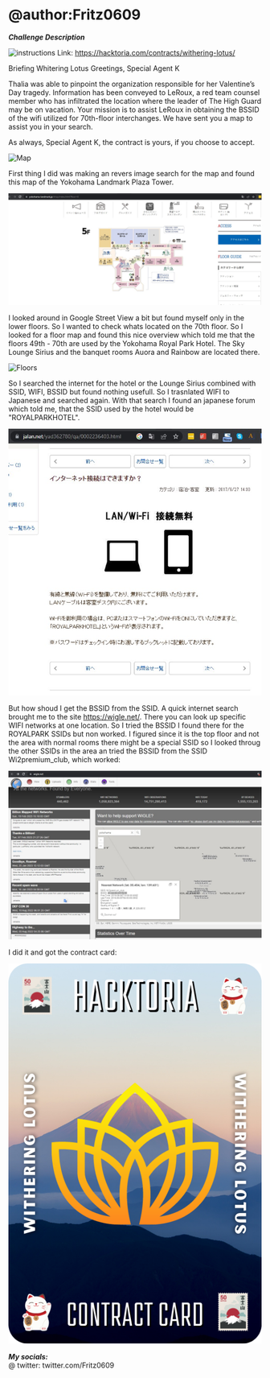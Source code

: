 # @author:Fritz0609

_**Challenge Description**_

![instructions](https://hacktoria.com/wp-content/uploads/2023/05/withering-lotus-web.png)
Link: https://hacktoria.com/contracts/withering-lotus/

Briefing Whitering Lotus
Greetings, Special Agent K

Thalia was able to pinpoint the organization responsible for her Valentine’s Day tragedy. Information has been conveyed to LeRoux, a red team counsel member who has infiltrated the location where the leader of The High Guard may be on vacation. Your mission is to assist LeRoux in obtaining the BSSID of the wifi utilized for 70th-floor interchanges. We have sent you a map to assist you in your search.

As always, Special Agent K, the contract is yours, if you choose to accept.

![Map](https://hacktoria.com/wp-content/uploads/2023/05/Map-Withering-Lotus.jpg)

First thing I did was making an revers image search for the map and found this map of the Yokohama Landmark Plaza Tower. 

![LanmarkTower](https://github.com/Fritz0609/Hacktoria/blob/Withering-Lotus/Screenshot%202023-05-18%20011801.jpg)

I looked around in Google Street View a bit but found myself only in the lower floors. So I wanted to check whats located on the 70th floor. So I looked for a floor map and found this nice overview which told me that the floors 49th - 70th are used by the Yokohama Royal Park Hotel. The Sky Lounge Sirius and the banquet rooms Auora and Rainbow are located there. 

![Floors](https://www2.yrph.com/wp-content/uploads/2023/04/map-500x550.jpg)

So I searched the internet for the hotel or the Lounge Sirius combined with SSID, WIFI, BSSID but found nothing usefull. So I trasnlated WIFI to Japanese and searched again. With that search I found an japanese forum which told me, that the SSID used by the hotel would be "ROYALPARKHOTEL".

![SSID](https://github.com/Fritz0609/Hacktoria/blob/Withering-Lotus/Screenshot%202023-05-18%20013107.jpg)

But how shoud I get the BSSID from the SSID. A quick internet search brought me to the site https://wigle.net/. There you can look up specific WIFI networks at one location. So I tried the BSSID I found there for the ROYALPARK SSIDs but non worked. I figured since it is the top floor and not the area with normal rooms there might be a special SSID so I looked throug the other SSIDs in the area an tried the BSSID from the SSID Wi2premium_club, which worked:

![SSID2](https://github.com/Fritz0609/Hacktoria/blob/Withering-Lotus/Screenshot%202023-05-18%20013820.jpg?raw=true)

I did it and got the contract card:

![card](https://github.com/Fritz0609/Hacktoria/blob/Withering-Lotus/Contract%20Card%20-%20Withering%20Lotus.png?raw=true)



_**My socials:**_ <br>@ twitter: twitter.com/Fritz0609
